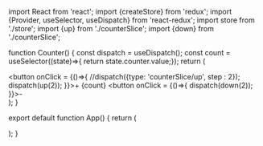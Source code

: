 import React from 'react';
import {createStore} from 'redux';
import {Provider, useSelector, useDispatch} from 'react-redux';
import store from './store';
import {up} from './counterSlice';
import {down} from './counterSlice';

function Counter() {
  const dispatch = useDispatch();
  const count = useSelector((state)=>{
    return state.counter.value;});
  return (
    <div>
      <button onClick = {()=>{
        //dispatch({type: 'counterSlice/up', step : 2});
        dispatch(up(2));
      }}>+</button>
       {count}
       <button onClick = {()=>{
         dispatch(down(2));
       }}>-</button>
    </div>
  );
}

export default function App() {
  return (
    <Provider store= {store}>
    <div>
      <Counter></Counter>
    </div>
    </Provider>
  );
}
